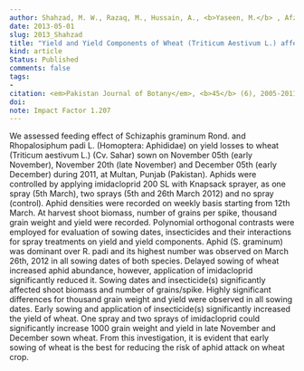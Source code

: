 ```yaml
---
author: Shahzad, M. W., Razaq, M., Hussain, A., <b>Yaseen, M.</b> , Afzal, M., and Mehmood, M. K.
date: 2013-05-01
slug: 2013_Shahzad
title: "Yield and Yield Components of Wheat (Triticum Aestivum L.) affected by Aphid feeding and sowing time at Multan, Pakistan"
kind: article
Status: Published
comments: false
tags:
-
citation: <em>Pakistan Journal of Botany</em>, <b>45</b> (6), 2005-2011
doi: 
note: Impact Factor 1.207
---
```


We assessed feeding effect of Schizaphis graminum Rond. and Rhopalosiphum padi L. (Homoptera: Aphididae) on yield losses to wheat (Triticum aestivum L.) (Cv. Sahar) sown on November 05th (early November), November 20th (late November) and December 05th (early December) during 2011, at Multan, Punjab (Pakistan). Aphids were controlled by applying imidacloprid 200 SL with Knapsack sprayer, as one spray (5th March), two sprays (5th and 26th March 2012) and no spray (control). Aphid densities were recorded on weekly basis starting from 12th March. At harvest shoot biomass, number of grains per spike, thousand grain weight and yield were recorded. Polynomial orthogonal contrasts were employed for evaluation of sowing dates, insecticides and their interactions for spray treatments on yield and yield components. Aphid (S. graminum) was dominant over R. padi and its highest number was observed on March 26th, 2012 in all sowing dates of both species. Delayed sowing of wheat increased aphid abundance, however, application of imidacloprid significantly reduced it. Sowing dates and insecticide(s) significantly affected shoot biomass and number of grains/spike. Highly significant differences for thousand grain weight and yield were observed in all sowing dates. Early sowing and application of insecticide(s) significantly increased the yield of wheat. One spray and two sprays of imidacloprid could significantly increase 1000 grain weight and yield in late November and December sown wheat. From this investigation, it is evident that early sowing of wheat is the best for reducing the risk of aphid attack on wheat crop.
